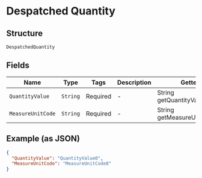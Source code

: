
# Despatched Quantity

## Structure

`DespatchedQuantity`

## Fields

| Name | Type | Tags | Description | Getter | Setter |
|  --- | --- | --- | --- | --- | --- |
| `QuantityValue` | `String` | Required | - | String getQuantityValue() | setQuantityValue(String quantityValue) |
| `MeasureUnitCode` | `String` | Required | - | String getMeasureUnitCode() | setMeasureUnitCode(String measureUnitCode) |

## Example (as JSON)

```json
{
  "QuantityValue": "QuantityValue0",
  "MeasureUnitCode": "MeasureUnitCode8"
}
```

